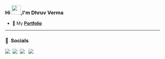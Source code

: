 <h3>Hi <img src="https://media.tenor.com/0CpFOKGVaeMAAAAi/hand-waving-hand.gif" height="30" width="30">,I'm Dhruv Verma </h3>

- 📝 My **[Portfolio](https://dhruvwork.online/)**
----

### 🔗 &nbsp;**Socials**
<a href="https://x.com/dhruvvermax"><img src="https://img.shields.io/badge/Twitter-1DA1F2?style=for-the-badge&logo=twitter&logoColor=white"></img></a>&nbsp;&nbsp;<a href="https://www.linkedin.com/in/dhruv-verma-73b2982b0/"><img src="https://img.shields.io/badge/LinkedIn-0077B5?style=for-the-badge&logo=linkedin&logoColor=white"></img></a>&nbsp;&nbsp;<a href="https://dhruvwork.online"><img src="https://img.shields.io/badge/Portfolio-2962FF?style=for-the-badge&logo=hashnode&logoColor=white"></img></a>&nbsp;&nbsp;
<a href="https://github.com/dvermagit"><img src="https://img.shields.io/badge/GitHub-100000?style=for-the-badge&logo=github&logoColor=white"></img></a>&nbsp;&nbsp;


<!--
**dvermagit/dvermagit** is a ✨ _special_ ✨ repository because its `README.md` (this file) appears on your GitHub profile.

Here are some ideas to get you started:

- 🔭 I’m currently working on ...
- 🌱 I’m currently learning ...
- 👯 I’m looking to collaborate on ...
- 🤔 I’m looking for help with ...
- 💬 Ask me about ...
- 📫 How to reach me: ...
- 😄 Pronouns: ...
- ⚡ Fun fact: ...
-->
